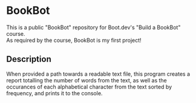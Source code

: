 # BookBot
This is a public "BookBot" repository for Boot.dev's "Build a BookBot" course.<br/>
As required by the course, BookBot is my first project!<br/>
## Description
When provided a path towards a readable text file, this program creates a report totalling the number of words from the text, as well as the occurances of each alphabetical character from the text sorted by frequency, and prints it to the console.